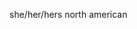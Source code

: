 she/her/hers
north american

<!---
cxmilion/cxmilion is a ✨ special ✨ repository because its `README.md` (this file) appears on your GitHub profile.
You can click the Preview link to take a look at your changes.
--->
